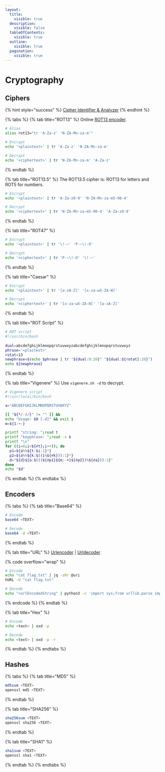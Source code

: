 ```yaml
---
layout:
  title:
    visible: true
  description:
    visible: false
  tableOfContents:
    visible: true
  outline:
    visible: true
  pagination:
    visible: true
---
```


# Cryptography

## Ciphers

{% hint style="success" %}
[Cipher Identifier & Analyzer](https://www.boxentriq.com/code-breaking/cipher-identifier)
{% endhint %}

{% tabs %}
{% tab title="ROT13" %}
Online [ROT13 encoder](https://rot13.com/).

```bash
# Alias
alias rot13="tr 'A-Za-z' 'N-ZA-Mn-za-m'"

# Encrypt
echo '<plaintext>' | tr 'A-Za-z' 'N-ZA-Mn-za-m'

# Decrypt
echo '<ciphertext>' | tr 'N-ZA-Mn-za-m' 'A-Za-z'
```
{% endtab %}

{% tab title="ROT13.5" %}
The ROT13.5 cipher is: ROT13 for letters and ROT5 for numbers.

```bash
# Encrypt
echo '<plaintext>' | tr 'A-Za-z0-9' 'N-ZA-Mn-za-m5-90-4'

# Decrypt
echo '<ciphertext>' | tr 'N-ZA-Mn-za-m5-90-4' 'A-Za-z0-9'
```
{% endtab %}

{% tab title="ROT47" %}
```bash
# Encrypt
echo '<plaintext>' | tr '\!-~' 'P-~\!-O'

# Decrypt
echo '<ciphertext>' | tr 'P-~\!-O' '\!-~'
```
{% endtab %}

{% tab title="Caesar" %}
```bash
# Encrypt
echo '<plaintext>' | tr '[a-zA-Z]' '[x-za-wX-ZA-W]'

# Decrypt
echo '<ciphertext>' | tr '[x-za-wX-ZA-W]' '[a-zA-Z]'
```
{% endtab %}

{% tab title="ROT Script" %}
```bash
# ROT script
#!/usr/bin/bash
    
dual=abcdefghijklmnopqrstuvwxyzabcdefghijklmnopqrstuvwxyz
phrase='<plaitext>'
rotat=13
newphrase=$(echo $phrase | tr "${dual:0:26}" "${dual:${rotat}:26}")
echo ${newphrase}
```
{% endtab %}

{% tab title="Vigenere" %}
Use `vigenere.sh -d` to decrypt.

```bash
# Vigenere script
#!/usr/local/bin/bash

a="ABCDEFGHIJKLMNOPQRSTUVWXYZ"

[[ "${*/-d/}" != "" ]] &&
echo "Usage: $0 [-d]" && exit 1
m=${1:+-}

printf "string: ";read t
printf "keyphrase: ";read -s k
printf "\n"
for ((i=0;i<${#t};i++)); do
  p1=${a%%${t:$i:1}*}
  p2=${a%%${k:$((i%${#k})):1}*}
  d="${d}${a:$(((${#p1}${m:-+}${#p2})%${#a})):1}"
done
echo "$d"
```
{% endtab %}
{% endtabs %}

## Encoders

{% tabs %}
{% tab title="Base64" %}
```bash
# Encode
base64 <TEXT>

# Decode
base64 -d <TEXT>
```
{% endtab %}

{% tab title="URL" %}
[Urlencoder](https://www.urlencoder.org/) | [Urldecoder](https://www.urldecoder.org/)

{% code overflow="wrap" %}
```bash
# Encode
echo "cat flag.txt" | jq -sRr @uri
hURL -U "cat flag.txt"

# Decode
echo "<urlEncodedString" | python3 -c 'import sys;from urllib.parse import unquote;print(unquote(sys.stdin.read()));'
```
{% endcode %}
{% endtab %}

{% tab title="Hex" %}
```bash
# Encode
echo <text> | xxd -p

# Decode
echo <text> | xxd -p -r
```
{% endtab %}
{% endtabs %}

## Hashes

{% tabs %}
{% tab title="MD5" %}
```bash
md5sum <TEXT>
openssl md5 <TEXT>
```
{% endtab %}

{% tab title="SHA256" %}
```bash
sha256sum <TEXT>
openssl sha256 <TEXT>
```
{% endtab %}

{% tab title="SHA1" %}
```bash
sha1sum <TEXT>
openssl sha1 <TEXT>
```
{% endtab %}
{% endtabs %}
